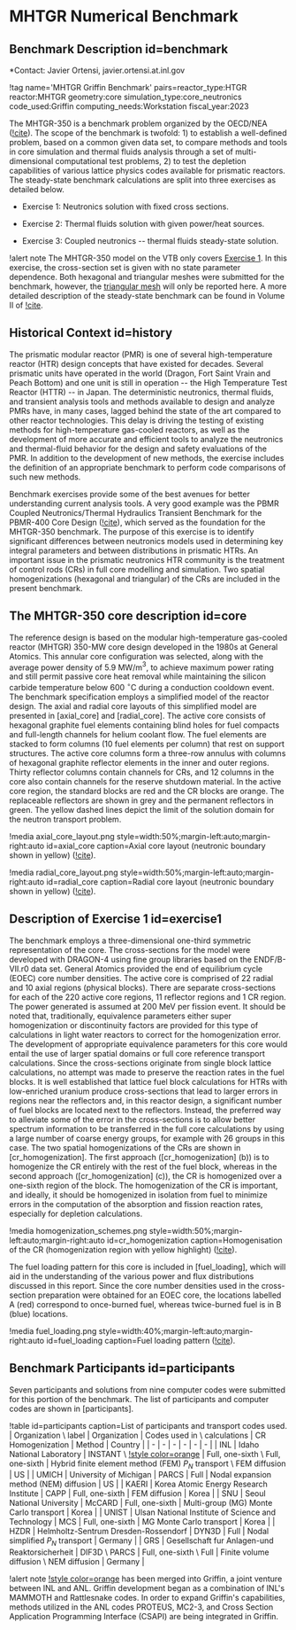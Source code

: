 # MHTGR Numerical Benchmark

## Benchmark Description id=benchmark

*Contact: Javier Ortensi, javier.ortensi.at.inl.gov

!tag name='MHTGR Griffin Benchmark' pairs=reactor_type:HTGR
                       reactor:MHTGR
                       geometry:core
                       simulation_type:core_neutronics
                       code_used:Griffin
                       computing_needs:Workstation
                       fiscal_year:2023

The MHTGR-350 is a benchmark problem organized by the OECD/NEA ([!cite](mhtgr_benchmark)).
The scope of the benchmark is twofold: 1) to establish a well-defined problem, based on a
common given data set, to compare methods and tools in core simulation and thermal fluids
analysis through a set of multi-dimensional computational test problems, 2) to test the depletion
capabilities of various lattice physics codes available for prismatic reactors.
The steady-state benchmark calculations are split into three exercises as detailed below.

- Exercise 1: Neutronics solution with fixed cross sections.

- Exercise 2: Thermal fluids solution with given power/heat sources.

- Exercise 3: Coupled neutronics -- thermal fluids steady-state solution.

!alert note
The MHTGR-350 model on the VTB only covers [Exercise 1](#exercise1).
In this exercise, the cross-section set is given with no state parameter dependence.
Both hexagonal and triangular meshes were submitted for the benchmark, however, the
[triangular mesh](#comp_mesh) will only be reported here.
A more detailed description of the steady-state benchmark can be found in
Volume II of [!cite](mhtgr_benchmark).

## Historical Context id=history

The prismatic modular reactor (PMR) is one of several
high-temperature reactor (HTR) design concepts that have existed for decades.
Several prismatic units have operated in the world (Dragon, Fort Saint Vrain
and Peach Bottom) and one unit is still in operation
-- the High Temperature Test Reactor (HTTR) -- in Japan.
The deterministic neutronics, thermal fluids, and transient analysis tools
and methods available to design and analyze PMRs have, in many cases,
lagged behind the state of the art compared to other reactor technologies.
This delay is driving the testing of existing methods for high-temperature
gas-cooled reactors, as well as the development of more accurate and
efficient tools to analyze the neutronics and thermal-fluid behavior
for the design and safety evaluations of the PMR.
In addition to the development of new methods,
the exercise includes the definition of an appropriate benchmark
to perform code comparisons of such new methods.

Benchmark exercises provide some of the best avenues for better understanding current
analysis tools.
A very good example was the PBMR Coupled Neutronics/Thermal Hydraulics
Transient Benchmark for the PBMR-400 Core Design ([!cite](PBMR400)), which served as the foundation for the
MHTGR-350 benchmark.
The purpose of this exercise is to identify significant differences between neutronics models
used in determining key integral parameters and between distributions in prismatic HTRs.
An important issue in the prismatic neutronics HTR community is the treatment of control rods (CRs) in full core
modelling and simulation.
Two spatial homogenizations (hexagonal and triangular) of the CRs are included in the present benchmark.

## The MHTGR-350 core description id=core

The reference design is based on the modular high-temperature gas-cooled reactor
(MHTGR) 350-MW core design developed in the 1980s at General Atomics.
This annular core configuration was selected, along with the average power
density of 5.9 MW/m$^3$, to achieve maximum power rating and still permit
passive core heat removal while maintaining the silicon carbide temperature
below 600 $^\circ$C during a conduction cooldown event.
The benchmark specification employs a simplified model of the reactor design.
The axial and radial core layouts of this simplified model are presented in
[axial_core] and [radial_core].
The active core consists of hexagonal graphite fuel elements containing blind holes for
fuel compacts and full-length channels for helium coolant flow.
The fuel elements are stacked to form columns (10 fuel elements per column) that rest on
support structures.
The active core columns form a three-row annulus with columns of hexagonal graphite
reflector elements in the inner and outer regions.
Thirty reflector columns contain channels for CRs, and 12 columns in the core also
contain channels for the reserve shutdown material.
In the active core region, the standard blocks are red and the CR blocks are orange.
The replaceable reflectors are shown in grey and the permanent reflectors in green.
The yellow dashed lines depict the limit of the solution domain for the
neutron transport problem.

!media axial_core_layout.png
       style=width:50%;margin-left:auto;margin-right:auto
       id=axial_core
       caption=Axial core layout (neutronic boundary shown in yellow) ([!cite](mhtgr_benchmark)).

!media radial_core_layout.png
       style=width:50%;margin-left:auto;margin-right:auto
       id=radial_core
       caption=Radial core layout (neutronic boundary shown in yellow) ([!cite](mhtgr_benchmark)).

## Description of Exercise 1 id=exercise1

The benchmark employs a three-dimensional one-third symmetric representation of the core.
The cross-sections for the model were developed with DRAGON-4 using fine group
libraries based on the ENDF/B-VII.r0 data set.
General Atomics provided the end of equilibrium cycle (EOEC) core number densities.
The active core is comprised of 22 radial and 10 axial regions (physical blocks).
There are separate cross-sections for each of the 220 active core regions, 11 reflector regions and 1 CR region.
The power generated is assumed at 200 MeV per fission event.
It should be noted that, traditionally, equivalence parameters  either super homogenization
or discontinuity factors  are provided for this type of calculations in light water reactors
to correct for the homogenization error.
The development of appropriate equivalence parameters for this core would entail the use of
larger spatial domains or full core reference transport calculations.
Since the cross-sections originate from single block lattice calculations,
no attempt was made to preserve the reaction rates in the fuel blocks.
It is well established that lattice fuel block calculations for HTRs with low-enriched uranium
produce cross-sections that lead to larger errors in regions near the reflectors and, in this
reactor design, a significant number of fuel blocks are located next to the reflectors.
Instead, the preferred way to alleviate some of the error in the cross-sections is to allow better
spectrum information to be transferred in the full core calculations by using a
large number of coarse energy groups, for example with 26 groups in this case.
The two spatial homogenizations of the CRs are shown in [cr_homogenization].
The first approach ([cr_homogenization] (b)) is to homogenize the CR entirely with the rest of the fuel block,
whereas in the second approach ([cr_homogenization] (c)), the CR is homogenized over a one-sixth region of the block.
The homogenization of the CR is important, and ideally, it should be homogenized in isolation
from fuel to minimize errors in the computation of the absorption and fission reaction rates,
especially for depletion calculations.

!media homogenization_schemes.png
       style=width:50%;margin-left:auto;margin-right:auto
       id=cr_homogenization
       caption=Homogenisation of the CR (homogenization region with yellow highlight) ([!cite](mhtgr_benchmark)).

The fuel loading pattern for this core is included in [fuel_loading], which will aid in the
understanding of the various power and flux distributions discussed in this report.
Since the core number densities used in the cross-section preparation were obtained for an EOEC
core, the locations labelled A (red) correspond to once-burned fuel, whereas twice-burned fuel is in B (blue) locations.

!media fuel_loading.png
       style=width:40%;margin-left:auto;margin-right:auto
       id=fuel_loading
       caption=Fuel loading pattern ([!cite](mhtgr_benchmark)).

## Benchmark Participants id=participants

Seven participants and solutions from nine computer codes were submitted for this portion
of the benchmark. The list of participants and computer codes are shown in [participants].

!table id=participants caption=List of participants and transport codes used.
| Organization \\ label | Organization | Codes used in \\ calculations | CR Homogenization | Method | Country |
|            -          |      -       |              -                |         -         |   -    |    -    |
|  INL  | Idaho National Laboratory | INSTANT \\ [!style color=orange](Rattlesnake*) | Full, one-sixth \\ Full, one-sixth | Hybrid finite element method (FEM) $P_N$ transport \\ FEM diffusion | US |
| UMICH | University of Michigan | PARCS | Full | Nodal expansion method (NEM) diffusion | US |
| KAERI | Korea Atomic Energy Research Institute | CAPP | Full, one-sixth | FEM diffusion | Korea |
| SNU   | Seoul National University | McCARD | Full, one-sixth | Multi-group (MG) Monte Carlo transport | Korea |
| UNIST | Ulsan National Institute of Science and Technology | MCS | Full, one-sixth | MG Monte Carlo transport | Korea |
| HZDR  | Helmholtz-Sentrum Dresden-Rossendorf | DYN3D | Full | Nodal simplified $P_N$ transport | Germany |
| GRS   | Gesellschaft fur Anlagen-und Reaktorsicherheit | DIF3D \\ PARCS | Full, one-sixth \\ Full | Finite volume diffusion \\ NEM diffusion | Germany |

!alert note
[!style color=orange](*Rattlesnake) has been merged into Griffin, a joint venture between INL and ANL.
Griffin development began as a combination of INL's MAMMOTH and Rattlesnake codes.
In order to expand Griffin's capabilities, methods utilized in the ANL codes
PROTEUS, MC2-3, and Cross Section Application Programming Interface (CSAPI) are being integrated in Griffin.

